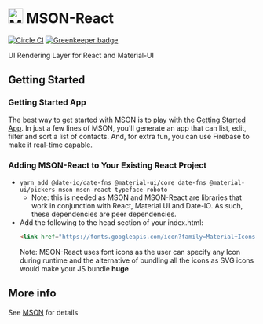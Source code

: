 # <img src="https://raw.githubusercontent.com/redgeoff/mson/master/mson.png" alt="MSON" width="30" height="30" /> MSON-React
[![Circle CI](https://circleci.com/gh/redgeoff/mson-react.svg?style=svg&circle-token=784da4ce47a1008cd384a42ecd6d4756ac62db3d833b07cdda)](https://circleci.com/gh/redgeoff/mson-react) [![Greenkeeper badge](https://badges.greenkeeper.io/redgeoff/mson-react.svg)](https://greenkeeper.io/)

UI Rendering Layer for React and Material-UI

## Getting Started

### Getting Started App

The best way to get started with MSON is to play with the [Getting Started App](https://github.com/redgeoff/mson-getting-started). In just a few lines of MSON, you'll generate an app that can list, edit, filter and sort a list of contacts. And, for extra fun, you can use Firebase to make it real-time capable.

### Adding MSON-React to Your Existing React Project

  - `yarn add @date-io/date-fns @material-ui/core date-fns @material-ui/pickers mson mson-react typeface-roboto`
    - Note: this is needed as MSON and MSON-React are libraries that work in conjunction with React, Material UI and Date-IO. As such, these dependencies are peer dependencies.
  - Add the following to the head section of your index.html:
    ```html
    <link href="https://fonts.googleapis.com/icon?family=Material+Icons" rel="stylesheet">
    ```
    Note: MSON-React uses font icons as the user can specify any Icon during runtime and the alternative of bundling all the icons as SVG icons would make your JS bundle **huge**

## More info

See [MSON](https://github.com/redgeoff/mson) for details
